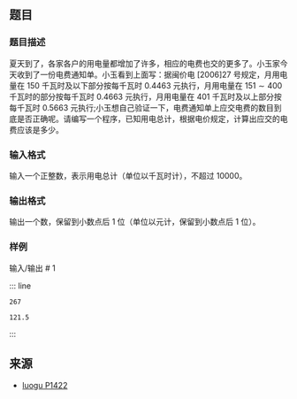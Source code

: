 ## 题目




### 题目描述

夏天到了，各家各户的用电量都增加了许多，相应的电费也交的更多了。小玉家今天收到了一份电费通知单。小玉看到上面写：据闽价电 [2006]27 号规定，月用电量在 $150$ 千瓦时及以下部分按每千瓦时 $0.4463$ 元执行，月用电量在 $151\sim 400$ 千瓦时的部分按每千瓦时 $0.4663$ 元执行，月用电量在 $401$ 千瓦时及以上部分按每千瓦时 $0.5663$ 元执行;小玉想自己验证一下，电费通知单上应交电费的数目到底是否正确呢。请编写一个程序，已知用电总计，根据电价规定，计算出应交的电费应该是多少。




### 输入格式
输入一个正整数，表示用电总计（单位以千瓦时计），不超过 $10000$。




### 输出格式

输出一个数，保留到小数点后 $1$ 位（单位以元计，保留到小数点后 $1$ 位）。




### 样例


输入/输出 # 1

::: line
```
267
```

```
121.5
```
:::






## 来源

- [luogu P1422](https://www.luogu.com.cn/problem/P1422)

